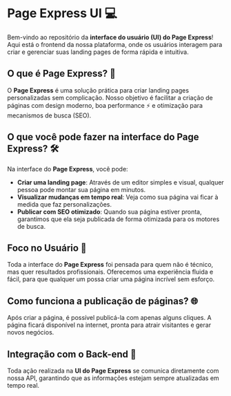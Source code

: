 # Page Express UI 💻

Bem-vindo ao repositório da **interface do usuário (UI) do Page Express**! Aqui está o frontend da nossa plataforma, onde os usuários interagem para criar e gerenciar suas landing pages de forma rápida e intuitiva.

## O que é Page Express? 🌟

O **Page Express** é uma solução prática para criar landing pages personalizadas sem complicação. Nosso objetivo é facilitar a criação de páginas com design moderno, boa performance ⚡ e otimização para mecanismos de busca (SEO).

## O que você pode fazer na interface do Page Express? 🛠️

Na interface do **Page Express**, você pode:

- **Criar uma landing page**: Através de um editor simples e visual, qualquer pessoa pode montar sua página em minutos.
- **Visualizar mudanças em tempo real**: Veja como sua página vai ficar à medida que faz personalizações.
- **Publicar com SEO otimizado**: Quando sua página estiver pronta, garantimos que ela seja publicada de forma otimizada para os motores de busca.

## Foco no Usuário 🎯

Toda a interface do **Page Express** foi pensada para quem não é técnico, mas quer resultados profissionais. Oferecemos uma experiência fluida e fácil, para que qualquer um possa criar uma página incrível sem esforço.

## Como funciona a publicação de páginas? 🌐

Após criar a página, é possível publicá-la com apenas alguns cliques. A página ficará disponível na internet, pronta para atrair visitantes e gerar novos negócios.

## Integração com o Back-end 🔗

Toda ação realizada na **UI do Page Express** se comunica diretamente com nossa API, garantindo que as informações estejam sempre atualizadas em tempo real.
